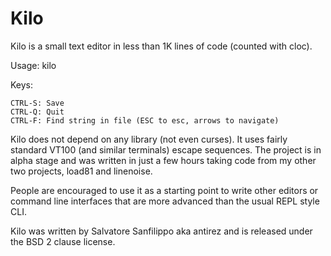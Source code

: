 Kilo
===

Kilo is a small text editor in less than 1K lines of code (counted with cloc).

Usage: kilo <filename>

Keys:

    CTRL-S: Save
    CTRL-Q: Quit
    CTRL-F: Find string in file (ESC to esc, arrows to navigate)

Kilo does not depend on any library (not even curses). It uses fairly standard
VT100 (and similar terminals) escape sequences. The project is in alpha
stage and was written in just a few hours taking code from my other two
projects, load81 and linenoise.

People are encouraged to use it as a starting point to write other editors
or command line interfaces that are more advanced than the usual REPL
style CLI.

Kilo was written by Salvatore Sanfilippo aka antirez and is released
under the BSD 2 clause license.
